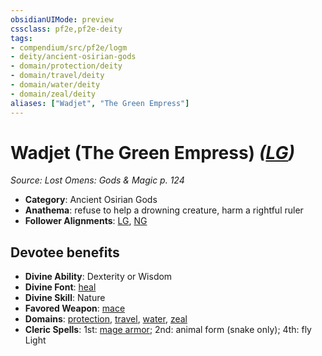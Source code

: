 ```yaml
---
obsidianUIMode: preview
cssclass: pf2e,pf2e-deity
tags:
- compendium/src/pf2e/logm
- deity/ancient-osirian-gods
- domain/protection/deity
- domain/travel/deity
- domain/water/deity
- domain/zeal/deity
aliases: ["Wadjet", "The Green Empress"]
---
```

# Wadjet (The Green Empress) *([LG](/rules/traits/lawful-goo-b1.md))*  
*Source: Lost Omens: Gods & Magic p. 124*  

- **Category**: Ancient Osirian Gods
- **Anathema**: refuse to help a drowning creature, harm a rightful ruler
- **Follower Alignments**: [LG](/rules/traits/lawful-goo-b1.md), [NG](/rules/traits/neutral-good-b1.md)

## Devotee benefits

- **Divine Ability**: Dexterity or Wisdom
- **Divine Font**: [heal](/compendium/spells/heal.md)
- **Divine Skill**: Nature
- **Favored Weapon**: [mace](/compendium/equipment/items/mace.md)
- **Domains**: [protection](/compendium/setting/domains.md#Protection), [travel](/compendium/setting/domains.md#Travel), [water](/compendium/setting/domains.md#Water), [zeal](/compendium/setting/domains.md#Zeal)
- **Cleric Spells**: 1st: [mage armor](/compendium/spells/mage-armor.md); 2nd: animal form (snake only); 4th: fly Light